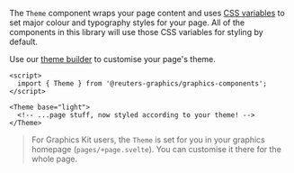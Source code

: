 The `Theme` component wraps your page content and uses [CSS variables](../?path=/docs/scss-css-variables--page) to set major colour and typography styles for your page. All of the components in this library will use those CSS variables for styling by default.

Use our [theme builder](../?path=/docs/theming-theme-builder--docs) to customise your page's theme.

```svelte
<script>
  import { Theme } from '@reuters-graphics/graphics-components';
</script>

<Theme base="light">
  <!-- ...page stuff, now styled according to your theme! -->
</Theme>
```

> For Graphics Kit users, the `Theme` is set for you in your graphics homepage (`pages/+page.svelte`). You can customise it there for the whole page.
